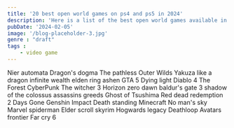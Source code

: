 ```yaml
---
title: '20 best open world games on ps4 and ps5 in 2024'
description: 'Here is a list of the best open world games available in 2024 available both on ps4 and ps5 to immerge yourself in and enjoy countless fun exploration and interactions.'
pubDate: '2024-02-05'
image: '/blog-placeholder-3.jpg'
genre : "draft"
tags :
    - video game
---
```


Nier automata
Dragon's dogma
The pathless
Outer Wilds
Yakuza like a dragon infinite wealth
elden ring
ashen
GTA 5
Dying light
Diablo 4
The Forest
CyberPunk
The witcher 3
Horizon zero dawn
baldur's gate 3
shadow of the colossus
assassins greeds
Ghost of Tsushima
Red dead redemption 2
Days Gone
Genshin Impact
Death standing
Minecraft
No man's sky
Marvel spiderman
Elder scroll skyrim
Hogwards legacy
Deathloop
Avatars frontier
Far cry 6